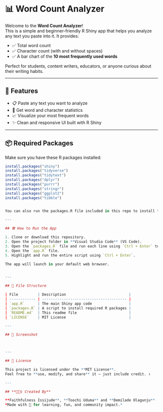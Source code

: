 # 📊 Word Count Analyzer 

Welcome to the **Word Count Analyzer**!  
This is a simple and beginner-friendly R Shiny app that helps you analyze any text you paste into it. It provides:

- ✅ Total word count  
- ✅ Character count (with and without spaces)  
- ✅ A bar chart of the **10 most frequently used words**

Perfect for students, content writers, educators, or anyone curious about their writing habits.

---

## 🚀 Features

- 📋 Paste any text you want to analyze  
- 🔢 Get word and character statistics  
- 📈 Visualize your most frequent words  
- ✨ Clean and responsive UI built with R Shiny

---

## 📦 Required Packages

Make sure you have these R packages installed:

```r
install.packages("shiny")
install.packages("tidyverse")
install.packages("tidytext")
install.packages("dplyr")
install.packages("purrr")
install.packages("stringr")
install.packages("ggplot2")
install.packages("tibble")


You can also run the packages.R file included in this repo to install them all at once.

---

## 🛠️ How to Run the App

1. Clone or download this repository.
2. Open the project folder in **Visual Studio Code** (VS Code).
3. Open the `packages.R` file and run each line using `Ctrl + Enter` to install the required packages (if not already installed).
4. Open the `app.R` file.
5. Highlight and run the entire script using `Ctrl + Enter`.

The app will launch in your default web browser.


---

## 📁 File Structure

| File         | Description                             |
| ------------ | --------------------------------------- |
| `app.R`      | The main Shiny app code                 |
| `packages.R` | A script to install required R packages |
| `README.md`  | This readme file                        |
| `LICENSE`    | MIT License                             |

---

## 📸 Screenshot



---

## 📃 License

This project is licensed under the **MIT License**.
Feel free to **use, modify, and share** it — just include credit. ✌️

---

## **🙋🏽‍♀️ Created By**

**Faithfulness Issijude**, **Toochi Uduma** and **Demilade Olagunju**
*Made with 💙 for learning, fun, and community impact.*

```

